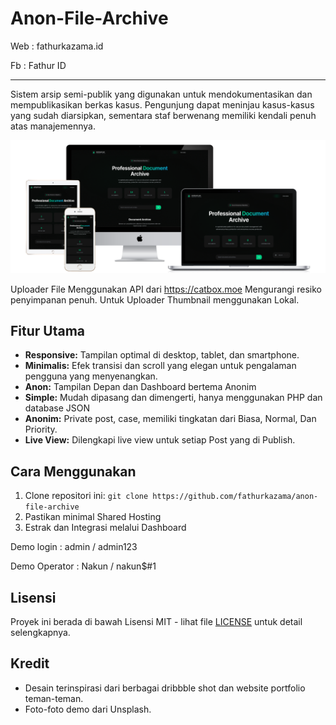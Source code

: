 # Anon-File-Archive
Web : fathurkazama.id

Fb : Fathur ID
___________________________________
Sistem arsip semi-publik yang digunakan untuk mendokumentasikan dan mempublikasikan berkas kasus. Pengunjung dapat meninjau kasus-kasus yang sudah diarsipkan, sementara staf berwenang memiliki kendali penuh atas manajemennya.

![Screenshot Desktop Website](thumbs/demo.png) 

Uploader File Menggunakan API dari https://catbox.moe
Mengurangi resiko penyimpanan penuh. 
Untuk Uploader Thumbnail menggunakan Lokal. 

## Fitur Utama

-   **Responsive:** Tampilan optimal di desktop, tablet, dan smartphone.
-   **Minimalis:** Efek transisi dan scroll yang elegan untuk pengalaman pengguna yang menyenangkan.
-   **Anon:** Tampilan Depan dan Dashboard bertema Anonim 
-   **Simple:** Mudah dipasang dan dimengerti, hanya menggunakan PHP dan database JSON
-   **Anonim:** Private post, case, memiliki tingkatan dari Biasa, Normal, Dan Priority.
-   **Live View:** Dilengkapi live view untuk setiap Post yang di Publish. 

## Cara Menggunakan

1.  Clone repositori ini:
    `git clone https://github.com/fathurkazama/anon-file-archive`
2.  Pastikan minimal Shared Hosting
3.  Estrak dan Integrasi melalui Dashboard

   Demo login : admin / admin123
   
   Demo Operator : Nakun / nakun$#1

## Lisensi

Proyek ini berada di bawah Lisensi MIT - lihat file [LICENSE](LICENSE) untuk detail selengkapnya.

## Kredit

-   Desain terinspirasi dari berbagai dribbble shot dan website portfolio teman-teman. 
-   Foto-foto demo dari Unsplash.
